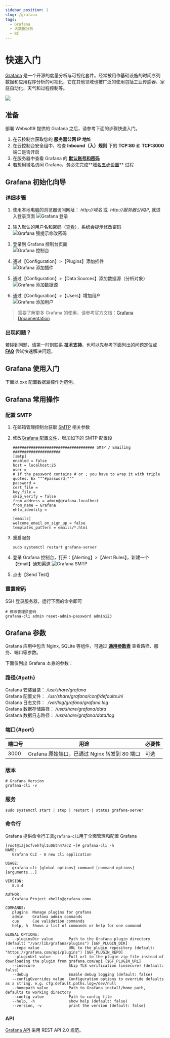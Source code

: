 ```yaml
---
sidebar_position: 1
slug: /grafana
tags:
  - Grafana
  - 大数据分析
  - BI
---
```


# 快速入门

[Grafana](https://github.com/grafana/grafana) 是一个开源的度量分析与可视化套件。经常被用作基础设施的时间序列数据和应用程序分析的可视化，它在其他领域也被广泛的使用包括工业传感器、家庭自动化、天气和过程控制等。

![](https://libs.websoft9.com/Websoft9/DocsPicture/en/grafana/grafana-dashboardui.png)

## 准备

部署 Websoft9 提供的 Grafana 之后，请参考下面的步骤快速入门。

1. 在云控制台获取您的 **服务器公网 IP 地址**
2. 在云控制台安全组中，检查 **Inbound（入）规则** 下的 **TCP:80** 和 **TCP:3000** 端口是否开启
3. 在服务器中查看 Grafana 的 **[默认账号和密码](./setup/credentials)**
4. 若想用域名访问 Grafana，务必先完成**[域名五步设置](./administrator/domain_step)** 过程

## Grafana 初始化向导

### 详细步骤

1. 使用本地电脑的浏览器访问网址： *http://域名* 或  *http://服务器公网IP*, 就进入登录页面
   ![Grafana 登录](https://libs.websoft9.com/Websoft9/DocsPicture/en/grafana/grafana-login-websoft9.png)

2. 输入默认的用户名和密码（[查看](/zh/stack-accounts.md#grafana)），系统会提示修改密码
   ![Grafana 强提示修改密码](https://libs.websoft9.com/Websoft9/DocsPicture/en/grafana/grafana-forcechangepw-websoft9.png)

3. 登录到 Grafana 控制台页面  
   ![Grafana 控制台](https://libs.websoft9.com/Websoft9/DocsPicture/en/grafana/grafana-dashboard-websoft9.png)

4. 通过【Configuration】>【Plugins】添加插件  
   ![Grafana 添加插件](https://libs.websoft9.com/Websoft9/DocsPicture/en/grafana/grafana-plugins-websoft9.png)

5. 通过【Configuration】>【Data Sources】添加数据源（分析对象）  
   ![Grafana 添加数据源](https://libs.websoft9.com/Websoft9/DocsPicture/en/grafana/grafana-datasource-websoft9.png)

6. 通过【Configuration】>【Users】增加用户  
   ![Grafana 添加用户](https://libs.websoft9.com/Websoft9/DocsPicture/en/grafana/grafana-users-websoft9.png)

> 需要了解更多 Grafana 的使用，请参考官方文档：[Grafana Documentation](https://grafana.com/docs)

### 出现问题？

若碰到问题，请第一时刻联系 **[技术支持](./helpdesk)**。也可以先参考下面列出的问题定位或 **[FAQ](./faq#setup)** 尝试快速解决问题。

## Grafana 使用入门

下面以 xxx 配置数据监控作为范例。

## Grafana 常用操作

### 配置 SMTP

1. 在邮箱管理控制台获取 [SMTP](./automation/smtp) 相关参数

2. 修改[Grafana 配置文件](#path)，增加如下的 SMTP 配置段

   ```
   #################################### SMTP / Emailing #####################
   [smtp]
   enabled = false
   host = localhost:25
   user =
   # If the password contains # or ; you have to wrap it with triple quotes. Ex """#password;"""
   password =
   cert_file =
   key_file =
   skip_verify = false
   from_address = admin@grafana.localhost
   from_name = Grafana
   ehlo_identity =

   [emails]
   welcome_email_on_sign_up = false
   templates_pattern = emails/*.html
   ```

3. 重启服务
   ```
   sudo systemctl restart grafana-server
   ```
   
4. 登录 Grafana 控制台，打开：【Alerting】>【Alert Rules】，新建一个【Email】通知渠道
   ![Grafana SMTP](https://libs.websoft9.com/Websoft9/DocsPicture/en/grafana/grafana-sendmails-websoft9.png)

5. 点击【Send Test】

### 重置密码

SSH 登录服务器，运行下面的命令即可

```
# 修改管理员密码
grafana-cli admin reset-admin-password admin123
```

## Grafana 参数

Grafana 应用中包含 Nginx, SQLite 等组件，可通过 **[通用参数表](./setup/parameter)** 查看路径、服务、端口等参数。

下面仅列出 Grafana 本身的参数：

### 路径{#path}

Grafana 安装目录： */usr/share/grafana*  
Grafana 配置文件：  */usr/share/grafana/conf/defaults.ini*  
Grafana 日志文件：  */var/log/grafana/grafana.log*  
Grafana 数据存储路径： */usr/share/grafana/data*  
Grafana 数据日志路径： */usr/share/grafana/data/log*

### 端口{#port}

| 端口号 | 用途                                          | 必要性 |
| ------ | --------------------------------------------- | ------ |
| 3000   | Grafana 原始端口，已通过 Nginx 转发到 80 端口 | 可选   |

### 版本

```shell
# Grafana Version
grafana-cli -v
```

### 服务

```
sudo systemctl start | stop | restart | status grafana-server
```

### 命令行

Grafana 提供命令行工具`grafana-cli`用于全面管理和配置 Grafana

```
[root@iZj6cfvehfql1u0bth47acZ ~]# grafana-cli -h
NAME:
   Grafana CLI - A new cli application

USAGE:
   grafana-cli [global options] command [command options] [arguments...]

VERSION:
   8.4.4

AUTHOR:
   Grafana Project <hello@grafana.com>

COMMANDS:
   plugins  Manage plugins for grafana
   admin    Grafana admin commands
   cue      Cue validation commands
   help, h  Shows a list of commands or help for one command

GLOBAL OPTIONS:
   --pluginsDir value       Path to the Grafana plugin directory (default: "/var/lib/grafana/plugins") [$GF_PLUGIN_DIR]
   --repo value             URL to the plugin repository (default: "https://grafana.com/api/plugins") [$GF_PLUGIN_REPO]
   --pluginUrl value        Full url to the plugin zip file instead of downloading the plugin from grafana.com/api [$GF_PLUGIN_URL]
   --insecure               Skip TLS verification (insecure) (default: false)
   --debug                  Enable debug logging (default: false)
   --configOverrides value  Configuration options to override defaults as a string. e.g. cfg:default.paths.log=/dev/null
   --homepath value         Path to Grafana install/home path, defaults to working directory
   --config value           Path to config file
   --help, -h               show help (default: false)
   --version, -v            print the version (default: false)
```

### API

[Grafana API](https://grafana.com/docs/grafana/latest/http_api) 采用 REST API 2.0 规范。
